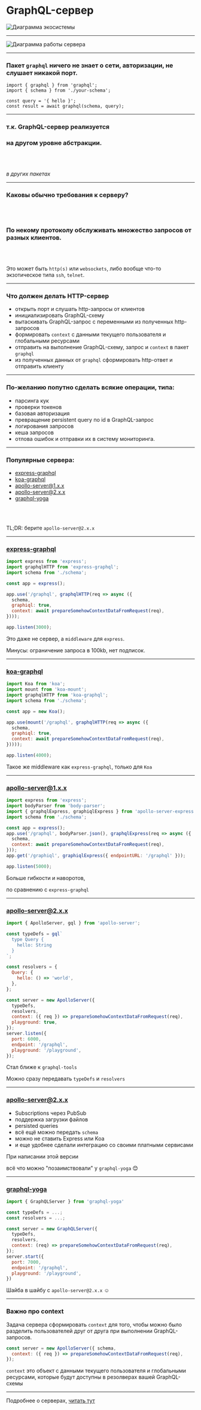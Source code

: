 # GraphQL-сервер

![Диаграмма экосистемы](./diagram-ecosystem-server.svg) <!-- .element: style="width: 90vw;" class="plain"  -->

-----

![Диаграмма работы сервера](./diagram-server.svg) <!-- .element: style="width: 90vw;" class="plain"  -->
<!-- https://drive.google.com/file/d/1G-Iu_fZdrois9NZY1-5YGWNwELJEzy6Y/view?usp=sharing -->

-----

### Пакет `graphql` ничего не знает о сети, авторизации, не слушает никакой порт.

<pre><code>import { graphql } from 'graphql';
import { schema } from './your-schema';

const query = '{ hello }';
const result = await graphql(schema, query);
</code></pre>

-----

### т.к. GraphQL-сервер реализуется

### на другом уровне абстракции.

<br />
<br />

*в других пакетах*

-----

### Каковы обычно требования к серверу?

<br />
<br />

### По некому протоколу обслуживать множество запросов от разных клиентов. <!-- .element: class="fragment" -->

<br />
<br />

<span>Это может быть `http(s)` или `websockets`, либо вообще что-то экзотическое типа `ssh`, `telnet`.</span> <!-- .element: class="fragment" -->

-----

### Что должен делать HTTP-сервер

- открыть порт и слушать http-запросы от клиентов
- инициализировать GraphQL-схему
- вытаскивать GraphQL-запрос с переменными из полученных http-запросов
- формировать `context` с данными текущего пользователя и глобальными ресурсами
- отправить на выполнение GraphQL-схему, запрос и `context` в пакет `graphql`
- из полученных данных от `graphql` сформировать http-ответ и отправить клиенту

-----

### По-желанию попутно сделать всякие операции, типа:

- парсинга кук
- проверки токенов
- базовая авторизация
- превращение persistent query по id в GraphQL-запрос
- логирования запросов
- кеша запросов
- отлова ошибок и отправки их в систему мониторинга.

-----

### Популярные сервера:

- [express-graphql](https://github.com/graphql/express-graphql)
- [koa-graphql](https://github.com/chentsulin/koa-graphql)
- [apollo-server@1.x.x](https://github.com/apollographql/apollo-server/tree/version-1)
- [apollo-server@2.x.x](https://github.com/apollographql/apollo-server/tree/version-2)
- [graphql-yoga](https://github.com/prisma/graphql-yoga)

<br />
<br />

TL;DR: берите `apollo-server@2.x.x`

-----

### [express-graphql](https://github.com/graphql/express-graphql)

```js
import express from 'express';
import graphqlHTTP from 'express-graphql';
import schema from './schema';

const app = express();

app.use('/graphql', graphqlHTTP(req => async ({
  schema,
  graphiql: true,
  context: await prepareSomehowContextDataFromRequest(req),
})));

app.listen(3000);

```

Это даже не сервер, а `middleware` для `express`.

Минусы: ограничение запроса в 100kb, нет подписок.

-----

### [koa-graphql](https://github.com/chentsulin/koa-graphql)

```js
import Koa from 'koa';
import mount from 'koa-mount';
import graphqlHTTP from 'koa-graphql';
import schema from './schema';

const app = new Koa();

app.use(mount('/graphql', graphqlHTTP(req => async ({
  schema,
  graphiql: true,
  context: await prepareSomehowContextDataFromRequest(req),
}))));

app.listen(4000);

```

Такое же middleware как `express-graphql`, только для `Koa`

-----

### [apollo-server@1.x.x](https://github.com/apollographql/apollo-server/tree/version-1)

```js
import express from 'express';
import bodyParser from 'body-parser';
import { graphqlExpress, graphiqlExpress } from 'apollo-server-express';
import schema from './schema';

const app = express();
app.use('/graphql', bodyParser.json(), graphqlExpress(req => async ({
  schema,
  context: await prepareSomehowContextDataFromRequest(req),
}));
app.get('/graphiql', graphiqlExpress({ endpointURL: '/graphql' }));

app.listen(5000);

```

Больше гибкости и наворотов,

по сравнению с `express-graphql`

-----

### [apollo-server@2.x.x](https://github.com/apollographql/apollo-server/tree/version-2)

```js
import { ApolloServer, gql } from 'apollo-server';

const typeDefs = gql`
  type Query {
    hello: String
  }
`;

const resolvers = {
  Query: {
    hello: () => 'world',
  },
};

const server = new ApolloServer({
  typeDefs,
  resolvers,
  context: ({ req }) => prepareSomehowContextDataFromRequest(req),
  playground: true,
});
server.listen({
  port: 6000,
  endpoint: '/graphql',
  playground: '/playground',
});

```

<span class="fragment" data-code-focus="3-13">Стал ближе к `graphql-tools`</span>

<span class="fragment" data-code-focus="15-25">Можно сразу передавать `typeDefs` и `resolvers`</span>

-----

### apollo-server@2.x.x

- Subscriptions через PubSub
- поддержка загрузки файлов
- persisted queries
- всё ещё можно передать `schema`
- можно не ставить Express или Koa
- и еще удобнее сделали интеграцию со своими платными сервисами

При написании этой версии

всё что можно "позаимствовали" у `graphql-yoga` 😊

-----

### [graphql-yoga](https://github.com/prisma/graphql-yoga)

```js
import { GraphQLServer } from 'graphql-yoga'

const typeDefs = ...;
const resolvers = ...;

const server = new GraphQLServer({
  typeDefs,
  resolvers,
  context: (req) => prepareSomehowContextDataFromRequest(req),
});
server.start({
  port: 7000,
  endpoint: '/graphql',
  playground: '/playground',
})

```

Шайба в шайбу с `apollo-server@2.x.x` ☺️

-----

### Важно про context

Задача сервера сформировать `context` для того, чтобы можно было разделить пользователей друг от друга при выполнении GraphQL-запросов.

```js
const server = new ApolloServer({ schema,
  context: ({ req }) => prepareSomehowContextDataFromRequest(req),
});

```

`context` это объект с данными текущего пользователя и глобальными ресурсами, которые будут доступны в резолверах вашей GraphQL-схемы

-----

Подробнее о серверах, [читать тут](https://github.com/nodkz/conf-talks/tree/master/articles/graphql/server)
